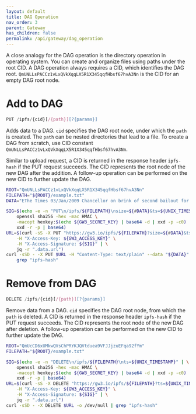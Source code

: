 ```yaml
---
layout: default
title: DAG Operation
nav_order: 3
parent: Gateway
has_children: false
permalink: /api/gateway/dag_operation
---
```


A close analogy for the DAG operation is the directory operation in operating system.
You can create and organize files using paths under the root CID.
A DAG operation always requires a CID, which identifies the DAG root.
`QmUNLLsPACCz1vLxQVkXqqLX5R1X345qqfHbsf67hvA3Nn` is the CID for an empty DAG root node.

# Add to DAG

```javascript
PUT /ipfs/{cid}[/{path}][?{params}]
```

Adds data to a DAG.
`cid` specifies the DAG root node, under which the `path` is created.
The `path` can be nested directories that lead to a file.
To create a DAG from scratch, use CID constant `QmUNLLsPACCz1vLxQVkXqqLX5R1X345qqfHbsf67hvA3Nn`.

Similar to upload request, a CID is returned in the response header `ipfs-hash` if the PUT request succeeds.
The CID represents the root node of the new DAG after the addition.
A follow-up operation can be performed on the new CID to further update the DAG.

```bash
ROOT="QmUNLLsPACCz1vLxQVkXqqLX5R1X345qqfHbsf67hvA3Nn"
FILEPATH="${ROOT}/example.txt"
DATA="EThe Times 03/Jan/2009 Chancellor on brink of second bailout for banks"

SIG=$(echo -e -n "PUT\n/ipfs/${FILEPATH}\nsize=${#DATA}&ts=${UNIX_TIMESTAMP}" | \
    openssl sha256 -hex -mac HMAC \
    -macopt hexkey:$(echo ${GW3_SECRET_KEY} | base64 -d | xxd -p -c0) | \
    xxd -r -p | base64)
URL=$(curl -sS -X PUT "https://gw3.io/ipfs/${FILEPATH}?size=${#DATA}&ts=${UNIX_TIMESTAMP}" \
    -H "X-Access-Key: ${GW3_ACCESS_KEY}" \
    -H "X-Access-Signature: ${SIG}" | \
    jq -r ".data.url")
curl -sSD - -X PUT $URL -H "Content-Type: text/plain" --data "${DATA}" -o /dev/null | \
    grep "ipfs-hash"
```

# Remove from DAG

```javascript
DELETE /ipfs/{cid}[/{path}][?{params}]
```

Remove data from a DAG.
`cid` specifies the DAG root node, from which the `path` is deleted.
A CID is returned in the response header `ipfs-hash` if the PUT request succeeds.
The CID represents the root node of the new DAG after deletion.
A follow-up operation can be performed on the new CID to further update the DAG.

```bash
ROOT="QmUcCD6xUMkwQVsChPRYKJQVtduea9VFJJjzuEFqa92fYm"
FILEPATH="${ROOT}/example.txt"

SIG=$(echo -e -n "DELETE\n/ipfs/${FILEPATH}\nts=${UNIX_TIMESTAMP}" | \
    openssl sha256 -hex -mac HMAC \
    -macopt hexkey:$(echo ${GW3_SECRET_KEY} | base64 -d | xxd -p -c0) | \
    xxd -r -p | base64)
URL=$(curl -sS -X DELETE "https://gw3.io/ipfs/${FILEPATH}?ts=${UNIX_TIMESTAMP}" \
    -H "X-Access-Key: ${GW3_ACCESS_KEY}" \
    -H "X-Access-Signature: ${SIG}" | \
    jq -r ".data.url")
curl -sSD - -X DELETE $URL -o /dev/null | grep "ipfs-hash"
```
